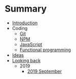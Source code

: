 # Summary

- [Introduction](README.md)
- Coding
  - [Git](coding/git/git.md)
  - [NPM](coding/npm/npm.md)
  - [JavaScript](coding/js/javascript.md)
  - [Functional programming](coding/fp/fp.md)
- [Ideas](ideas/ideas.md)
- [Looking back](looking-back/looking-back.md)
  - 2019
    - [2019 September](looking-back/2019/2019-september.md)
